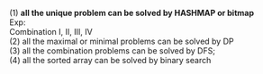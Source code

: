 (1) **all the unique problem can be solved by HASHMAP or bitmap**</br>
  Exp:</br> 
  Combination I, II, III, IV</br>
(2) all the maximal or minimal problems can be solved by DP  
(3) all the combination problems can be solved by DFS;  
(4) all the sorted array can be solved by binary search  
